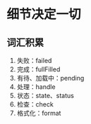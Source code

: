 # 细节决定一切

## 词汇积累

1. 失败：failed
2. 完成：fullFilled
3. 有待、加载中：pending
4. 处理：handle
5. 状态：state、status
6. 检查：check
7. 格式化：format
